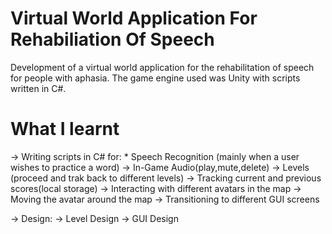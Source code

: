 # Virtual World Application For Rehabiliation Of Speech

Development of a virtual world application for the rehabilitation of speech for people with aphasia. The game engine used was Unity with scripts written in C#.

# What I learnt

-> Writing scripts in C# for:
    * Speech Recognition (mainly when a user wishes to practice a word)
    -> In-Game Audio(play,mute,delete)
    -> Levels (proceed and trak back to different levels)
    -> Tracking current and previous scores(local storage)
    -> Interacting with different avatars in the map
    -> Moving the avatar around the map
    -> Transitioning to different GUI screens

-> Design:
     -> Level Design
     -> GUI Design




